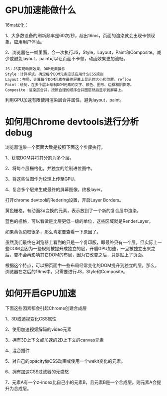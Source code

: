 # GPU加速能做什么

16ms优化：

1、大多数设备的刷新频率是60次/秒，超出16ms，页面的渲染就会出现卡顿现象，应用用户体验。

2、浏览器在一帧里面，会一次执行JS，Style，Layout，Paint和Composite。减少或避免layout，paint可以让页面不卡顿，动画效果更加流畅。

    JS：JS实现动画效果，DOM元素操作
    Style：计算样式，确定每个DOM元素应该应用什么CSS规则
    Layout：布局，计算每个DOM元素在最终屏幕上显示的大小和位置。reflow
    Paint：绘制，在多个层上绘制DOM元素的文字、颜色、图形、边框和阴影等。
    Composite：渲染层合并，按照合理的顺序合并图层然后显示到屏幕上。

利用GPU加速有限使用渲染层合并属性，避免layout，paint。

# 如何用Chrome devtools进行分析debug

浏览器渲染一个页面大致是按照下面这个步骤执行。

1、获取DOM并将其分割为多个层。

2、将每个层栅格化，并独立的绘制进位图中。

3、将这些位图作为纹理上传至GPU。

4、复合多个层来生成最终的屏幕图像。终极layer。

打开chrome devtool的Redering设置，开启Layer Borders。

黄色栅格，有动画3d变换的元素，表示放到了一个新的复合层中渲染。

蓝色的栅格，可以看做是比层更低一级的单位，这些区域就是RenderLayer。

如果黄色边框很多，那么肯定要查看一下原因了。

虽然我们最终在浏览器上看到的只是一个复印版，即最终只有一个层。但实际上一些DOM会因为一些规则被提升成独立的层，开启GPU加速，一旦被独立出来之后，变不会再影响其它DOM的布局，因为它改变之后，只是贴上了页面。

根据这个特点，可以把页面中一些布局经常变化的DOM提升到独立的层。那么，浏览器在之后的16ms中，只需要进行JS，Style和Composite。

# 如何开启GPU加速

下面这些因素都会引起Chrome创建合成层

1、3D或透视变化CSS属性

2、使用加速视频解码的video元素

3、拥有3D上下文或加速的2D上下文的canvas元素

4、混合插件

5、对自己的opacity做CSS动画或使用一个wekit变化的元素。

6、拥有加速CSS过滤器的元盛怒

7、元素A有一个z-index比自己小的元素B，且元素B是一个合成层。则元素A会提升为合成层。

